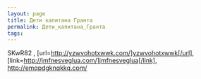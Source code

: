 ```yaml
---
layout: page
title: Дети капитана Гранта
permalink: Дети_капитана_Гранта
tags: 
---
```

SKwR82 , [url=http://yzwvohotxwwk.com/]yzwvohotxwwk[/url], [link=http://jmfnesveglua.com/]jmfnesveglua[/link], http://emqpdgknqkkq.com/